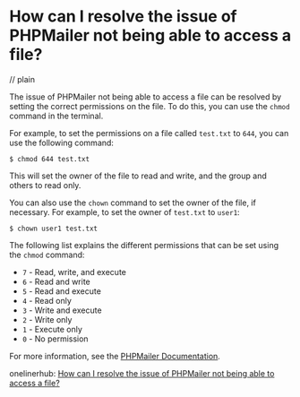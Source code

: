 # How can I resolve the issue of PHPMailer not being able to access a file?
// plain

The issue of PHPMailer not being able to access a file can be resolved by setting the correct permissions on the file. To do this, you can use the `chmod` command in the terminal.

For example, to set the permissions on a file called `test.txt` to `644`, you can use the following command:

```
$ chmod 644 test.txt
```

This will set the owner of the file to read and write, and the group and others to read only.

You can also use the `chown` command to set the owner of the file, if necessary. For example, to set the owner of `test.txt` to `user1`:

```
$ chown user1 test.txt
```

The following list explains the different permissions that can be set using the `chmod` command:

- `7` - Read, write, and execute
- `6` - Read and write
- `5` - Read and execute
- `4` - Read only
- `3` - Write and execute
- `2` - Write only
- `1` - Execute only
- `0` - No permission

For more information, see the [PHPMailer Documentation](https://github.com/PHPMailer/PHPMailer/wiki/Troubleshooting).

onelinerhub: [How can I resolve the issue of PHPMailer not being able to access a file?](https://onelinerhub.com/phpmailer/how-can-i-resolve-the-issue-of-phpmailer-not-being-able-to-access-a-file)